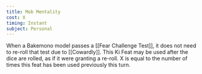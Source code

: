 ```yaml
---
title: Mob Mentality
cost: X
timing: Instant
subject: Personal
---
```

When a Bakemono model passes a [[Fear Challenge Test]], it does not need to re-roll that test due to [[Cowardly]]. This Ki Feat may be used after the dice are rolled, as if it were granting a re-roll.
X is equal to the number of times this feat has been used previously this turn.